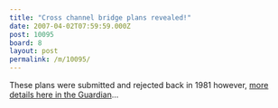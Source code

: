 ```yaml
---
title: "Cross channel bridge plans revealed!"
date: 2007-04-02T07:59:59.000Z
post: 10095
board: 8
layout: post
permalink: /m/10095/
---
```

These plans were submitted and rejected back in 1981 however, <a href="http://www.guardian.co.uk/uklatest/story/0,,-6525810,00.html">more details here in the Guardian</a>...
